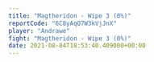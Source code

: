 ```yaml
---
title: "Magtheridon - Wipe 3 (0%)"
reportCode: "6C8yAqQ7W3kVjJnX"
player: "Andrawe"
fight: "Magtheridon - Wipe 3 (0%)"
date: 2021-08-04T18:53:40.409000+00:00
---
```

